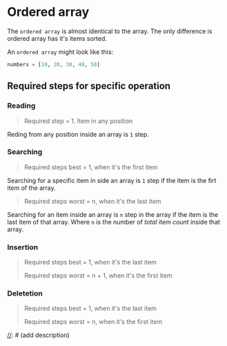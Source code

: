# Ordered array

The `ordered array` is almost identical to the array. The only difference is ordered array has it's items sorted.

An `ordered array` might look like this:

```python
numbers = [10, 20, 30, 40, 50]
```

## Required steps for specific operation

### Reading

> Required step = 1. Item in any position

Reding from any position inside an array is `1` step.

### Searching

> Required steps best = 1, when it's the first item

Searching for a specific item in side an array is `1` step if the item is the firt item of the array.

> Required steps worst = n, when it's the last item

Searching for an item inside an array is `n` step in the array if the item is the last item of that array. Where `n` is the number of _total item count_ inside that array.

### Insertion

> Required steps best = 1, when it's the last item
>
> Required steps worst = n + 1, when it's the first item

### Deletetion

> Required steps best = 1, when it's the last item
>
> Required steps worst = n, when it's the first item

[//](ordered-array.md): \# \(add description\)

